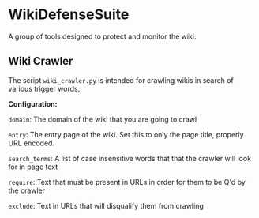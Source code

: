 WikiDefenseSuite
================

A group of tools designed to protect and monitor the wiki.

Wiki Crawler
------------

The script `wiki_crawler.py` is intended for crawling wikis in search of various trigger words.

**Configuration:**

`domain`: The domain of the wiki that you are going to crawl

`entry`: The entry page of the wiki.  Set this to only the page title, properly URL encoded.

`search_terms`: A list of case insensitive words that that the crawler will look for in page text

`require`: Text that must be present in URLs in order for them to be Q'd by the crawler

`exclude`: Text in URLs that will disqualify them from crawling


